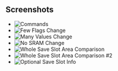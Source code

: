 ## Screenshots

* <img src="https://raw.githubusercontent.com/CleanCodeX/SramComparer.SoE/master/Images/Cmd.png" title="Commands">

* <img src="https://raw.githubusercontent.com/CleanCodeX/SramComparer.SoE/master/Images/FewFlagsChange.png" title="Few Flags Change">

* <img src="https://raw.githubusercontent.com/CleanCodeX/SramComparer.SoE/master/Images/ManyValuesChange.png" title="Many Values Change">

* <img src="https://raw.githubusercontent.com/CleanCodeX/SramComparer.SoE/master/Images/NoChange.png" title="No SRAM Change">

* <img src="https://raw.githubusercontent.com/CleanCodeX/SramComparer.SoE/master/Images/WholeSaveSlotAreaComparison.png" title="Whole Save Slot Area Comparison">

* <img src="https://raw.githubusercontent.com/CleanCodeX/SramComparer.SoE/master/Images/WholeSaveSlotAreaComparison2.png" title="Whole Save Slot Area Comparison #2">

* <img src="https://raw.githubusercontent.com/CleanCodeX/SramComparer.SoE/master/Images/OptionalSaveSlotInfo.png" title="Optional Save Slot Info">
